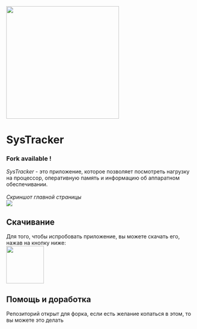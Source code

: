 <img src="https://github.com/prn-ic/sys-tracker/assets/81153204/8e4f993e-f42e-4168-b175-8cf1558e7cb4" width="300" />

# SysTracker
### Fork available !
*SysTracker* - это приложение, которое позволяет посмотреть нагрузку на процессор, оперативную память и информацию об аппаратном обеспечивании. <br/><br/>
<spoiler>*_Скриншот главной страницы_*</spoiler> <br/>
<img src="https://github.com/prn-ic/sys-tracker/assets/81153204/7676b956-1a10-4f46-a243-2c3a4e30c145" /> <br/>
## Скачивание
  Для того, чтобы испробовать приложение, вы можете скачать его, нажав на кнопку ниже: <br/>
<a href="https://disk.yandex.ru/d/ps6oH0Z1iHw2Jw">
  <img src="https://github.com/prn-ic/sys-tracker/assets/81153204/99eb8354-451a-469b-aec6-d3f50af8240d" width="100"/>
</a>
## Помощь и доработка
Репозиторий открыт для форка, если есть желание копаться в этом, то вы можете это делать
